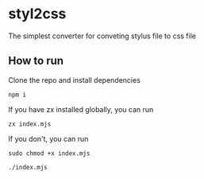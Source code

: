 # styl2css

The simplest converter for conveting stylus file to css file

## How to run

Clone the repo and install dependencies

```
npm i
```

If you have zx installed globally, you can run

```
zx index.mjs
```

If you don't, you can run

```
sudo chmod +x index.mjs

./index.mjs
```
